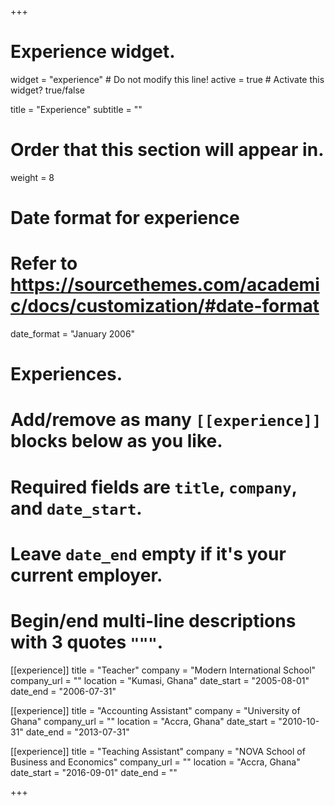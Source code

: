 +++
# Experience widget.
widget = "experience"  # Do not modify this line!
active = true  # Activate this widget? true/false

title = "Experience"
subtitle = ""

# Order that this section will appear in.
weight = 8

# Date format for experience
#   Refer to https://sourcethemes.com/academic/docs/customization/#date-format
date_format = "January 2006"

# Experiences.
#   Add/remove as many `[[experience]]` blocks below as you like.
#   Required fields are `title`, `company`, and `date_start`.
#   Leave `date_end` empty if it's your current employer.
#   Begin/end multi-line descriptions with 3 quotes `"""`.
[[experience]]
  title = "Teacher"
  company = "Modern International School"
  company_url = ""
  location = "Kumasi, Ghana"
  date_start = "2005-08-01"
  date_end = "2006-07-31"


[[experience]]
  title = "Accounting Assistant"
  company = "University of Ghana"
  company_url = ""
  location = "Accra, Ghana"
  date_start = "2010-10-31"
  date_end = "2013-07-31"
  
  
  [[experience]]
  title = "Teaching Assistant"
  company = "NOVA School of Business and Economics"
  company_url = ""
  location = "Accra, Ghana"
  date_start = "2016-09-01"
  date_end = ""


+++
